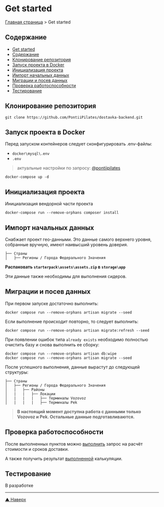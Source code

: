 Get started
===========

[Главная страница](/README.md) > Get started

## Содержание

- [Get started](#get-started)
- [Содержание](#содержание)
- [Клонирование репозитория](#клонирование-репозитория)
- [Запуск проекта в Docker](#запуск-проекта-в-docker)
- [Инициализация проекта](#инициализация-проекта)
- [Импорт начальных данных](#импорт-начальных-данных)
- [Миграции и посев данных](#миграции-и-посев-данных)
- [Проверка работоспособности](#проверка-работоспособности)
- [Тестирование](#тестирование)

## Клонирование репозитория

```shell
git clone https://github.com/PontiiPilates/dostavka-backend.git
```

## Запуск проекта в Docker

Перед запуском контейнеров следует сконфигурировать .env-файлы:

- `docker\mysql\.env`
- `.env`

> актуальные настройки по запросу: [@pontiipilates](https://t.me/pontiipilates)

```shell
docker-compose up -d
```

## Инициализация проекта

Инициализация вендорной части проекта

```shell
docker-compose run --remove-orphans composer install
```

## Импорт начальных данных

Снабжает проект гео-данными. Это данные самого верхнего уровня, собранные вручную, имеют наивысший уровень доверия.

```
├── Страны
│   ├── Регионы / Города Федерального Значения
```

**Распаковать `starterpack\assets\assets.zip` в `storage\app`**

Эти данные также необходимы для выполнения сидеров.

## Миграции и посев данных

При первом запуске достаточно выполнить:

```shell
docker compose run --remove-orphans artisan migrate --seed
```

Если выполнение происходит повторно, то следует выполнить:

```shell
docker compose run --remove-orphans artisan migrate:refresh --seed
```

При появлении ошибок типа `already exists` необходимо полностью очистить базу и снова выполнить ее сборку:

```shell
docker compose run --remove-orphans artisan db:wipe
docker compose run --remove-orphans artisan migrate --seed
```

После успешного выполнения, данные вырастут до следующей структуры:

```
├── Страны
│   ├── Регионы / Города Федерального Значения
│   |   ├── Районы
│   |   |   ├── Локации
│   |   |   |   ├── Терминалы Vozovoz
│   |   |   |   ├── Терминалы Pek
```

> **В настоящий момент доступна работа с данными только Vozovoz и Pek. Остальные данные подготавливаются.**

## Проверка работоспособности

После выполненных пунктов можно [выполнить](http://localhost/api/v1/calculate?from=212&to=256&places[0][weight]=20&places[0][length]=100&places[0][width]=50&places[0][height]=20&places[1][weight]=10&places[1][length]=75&places[1][width]=15&places[1][height]=10&companies[]=pek&companies[]=vozovoz&delivery_type[]=ss&delivery_type[]=dd&insurance=3200&shipment_date=2025-10-10) запрос на расчёт стоимости и сроков доставки.

А также получить результат [выполненной](http://localhost/api/v1/calculate-result?get=e26fa965bcc89068c5dac7cf233dd2fc) калькуляции.

## Тестирование

В разработке

***
[▲ Наверх](#get-started)